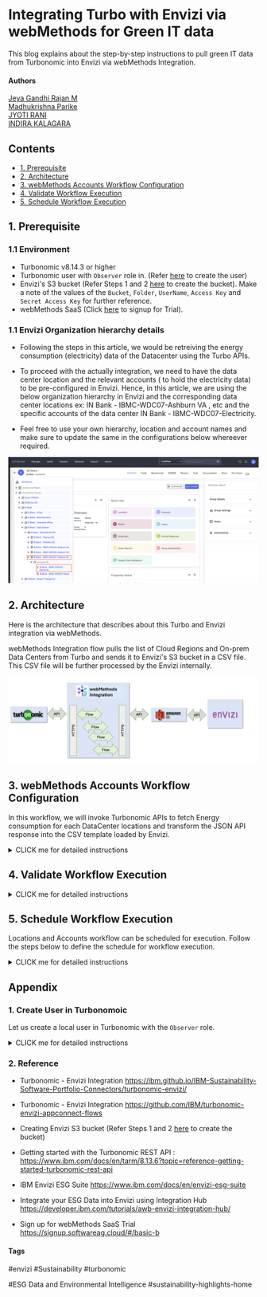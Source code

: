 # Integrating Turbo with Envizi via webMethods for Green IT data

This blog explains about the step-by-step instructions to pull green IT data from Turbonomic into Envizi via webMethods Integration.

#### Authors
 [Jeya Gandhi Rajan M](https://community.ibm.com/community/user/envirintel/people/jeya-gandhi-rajan-m1) <br />
 [Madhukrishna Parike]() <br />
 [JYOTI RANI]() <br />
 [INDIRA KALAGARA]()

## Contents

- [1. Prerequisite](#1-Prerequisite)
- [2. Architecture](#2-Architecture)
- [3. webMethods Accounts Workflow Configuration](#3-webMethods-Accounts-Workflow-Configuration)
- [4. Validate Workflow Execution](#4-Validate-Workflow-Execution)
- [5. Schedule Workflow Execution](#5-Schedule-Workflow-Execution)

## 1. Prerequisite

### 1.1 Environment

- Turbonomic v8.14.3 or higher 
- Turbonomic user with `Observer` role in. (Refer [here](#user-content-1-create-user-in-turbonomoic) to create the user)
- Envizi's S3 bucket (Refer Steps 1 and 2 [here](https://developer.ibm.com/tutorials/awb-sending-udc-excel-to-s3/) to create the bucket). Make a note of the values of the `Bucket`, `Folder`, `UserName`, `Access Key` and `Secret Access Key` for further reference.
- webMethods SaaS (Click [here](https://signup.softwareag.cloud/#/basic-b) to signup for Trial).

### 1.1 Envizi Organization hierarchy details
 -  Following the steps in this article, we would be retreiving the energy consumption (electricity) data of the Datacenter using the Turbo APIs.
 -  To proceed with the actually integration, we need to have the data center location and the relevant accounts ( to hold the electricity data)  to be pre-configured in Envizi.  Hence, in this article, we are using the below organization hierarchy in Envizi and the corresponding data center locations ex: IN Bank - IBMC-WDC07-Ashburn VA , etc and the specific accounts of the data center IN Bank - IBMC-WDC07-Electricity. 

 -  Feel free to use your own hierarchy, location and account names and make sure to update the same in the configurations below whereever required. 
  <img src="images/GSI_Demo_WM_Envizi_Org_1.png">


## 2. Architecture

Here is the architecture  that describes about this Turbo and Envizi integration via webMethods.

webMethods Integration flow pulls the list of Cloud Regions and On-prem Data Centers from Turbo and sends it to Envizi's S3 bucket in a CSV file. This CSV file will be further processed by the Envizi internally.

<img src="images/arch.png">

## 3. webMethods Accounts Workflow Configuration

In this workflow, we will invoke Turbonomic APIs to fetch Energy consumption for each DataCenter locations and transform the JSON API response into the CSV template loaded by Envizi.

<details><summary>CLICK me for detailed instructions</summary>

### 3.1. Login to webMethods Integration

- Login to your instance of webMethods integration with the respective credentials.

### 3.2. Create a new Project

- Name Project Name as `Turbo_wM_Envizi` and Leave `Source Control - Git server/account` as Default. Note choose the project name as you desired.

<img src="images/wMAccNewProject-02.png">


### 3.3. Import the Workflows

- Download the Workflow archive file here [Accounts](./files/webMethods-archives/Accounts).
- Click on the `Import` and select the Workflow location that is downloaded in the above step.

<img src="images/wMAccImport-03.png">

### 3.4. Provide Workflow name, Workflow description, AWS service

- Provide the `Workflow name` as `Sustainability Solution - Accounts` and `Workflow description`. Please name `Workflow name` and `Workflow description` as per your need.
- Parameters custom `key-value pairs` used inside the Workflow.
#### Parameters
| Name       | Value                   | Comments             |
| ---------- | ----------------------- | --------------------
| TurboLoginAPI| https://[TurbonomicInstance-URL]/api/v3/login | Turbonomic Login API|
| TurboAccountStatsAPI| https://[TurbonomicInstance-URL]/api/v3/entities/ | Retrieves the Data Centres statistics such as electricity consumption|
| TurboUserName|changeme|Replace the `changeme` username created in 2nd bullet point under 1.1 step|
| S3BucketName| | S3 Bucket name as per your Envizi instance|
| EnviziTemplateFileName |  | S3 Folder name and File name as per Envizi instance. Example: client_7e87560fc4e648/Account_Setup_and_Data_Load_IBMCloud_electricity.csv|
| TurboDataCentresAPI|https://[TurbonomicInstance-URL]/api/v3/search|  Fetches the data centres locations from Turbomic instance.|
| statsFilter| {"data":{ "startDate":"2024-01-01 00:00:05", "endDate": "2024-12-31 23:59:59","statistics": [ { "name": "Energy", "filters": [ { "type": "relation", "value": "sold" }]}]}}| Please update statDate and endDate to retrieve the electricity consumption for the period.|
| DCNames | "IBMCloud" | Engizi provides the Data Centre names to be retrieved. More data centres can be added by separating with `|` symbol example: "IBMCLoud|Vc01dc01" |
| TurboPassword | changeme| Replace the `changeme` password created in 2nd bullet point under 1.1 step|

- For the `Connect to Hypertext Transfer Protocol (HTTP)` configuration details, please click on `+` symbol and provide URL as `https://[TurbonomicInstance-URL]/api/v3/entities/stats` under `URL`. Leave other fields as it is.
- For the `Connect to Amazon Web Services` configuration details, please click on `+` symbol
- Configure the `Add Account` AWS page with `Account Name`, `Access Key ID`, `Secret Access Key` and `Default Region`. Leave other fields as it is.
- Click on `Import` button

<img src="images/wMAccWorkflow-01.png">

#### Add Reference Data
- Reference data is a file which is a Envizi template expects as a final output.  Please download the Reference data [ReferenceData](./files/webMethods-archives/Reference/) which needs to be added after importing the Workflow in a project.
- Under the project created in step 3.2, Click on `Configurations -> Flow service -> Reference data -> Add Reference Data`
- `Save As` EnviziTemplate and `Reference Data File` Browse file and select the `EnviziTemplate.txt` and Click on `Next`, `Next` and `Done`

<img src="images/wMAccRefdata.png">

- Click on `Edit` by moving mouse over the Workflow imported above.

### 3.5. Configure the Workflow nodes

- In this step Workflow nodes configuration needs to be updated.

<img src="images/wMAccWorkflow-02.png">

#### 3.5.1. Configure the node `Turbonomic API Login`

- Configurations for all the nodes are already available when the Workflow is imported, However each node needs to be tested.

- Mouse over to `Turbonomic API Login` node and click on `Settings`
- Click on `Next`
- In the `Action configure`, Click on `Next`

#### Test this action

- Click on `Test` button to see if the login is successful and Click on `Done` button once it is success.

<img src="images/wMAccTAPILogin-05.png">

#### 3.5.2. Configure the node `DataCentre Retrieve`

- Mouse over to `DataCentre Retrieve` node and click on `Settings`
- Click on `Next`
- In the `Action configure`, page Click on `Next`

#### Test this action

- Click on `Test` button to see if the DataCentre Retrieval is successful and Click on `Done` button once it is success.

<img src="images/wMAccDTRet-06.png">

#### 3.5.3. Configure the node `JSON Parse`

- Mouse over to `JSON Parse` node and click on `Settings`
- Click on `Next`
- In the `Action configure` page CLick on `Next`

#### Test this action

- Click on `Test` button to see if the `JSON Parse` is successful and Click on `Done` button once it is success.

<img src="images/wMAccJParse-07.png">

#### 3.5.4. Configure the node `Query JSON`

- Mouse over to `Query JSON` node and click on `Settings`
- Click on `Next`
- In the `Action configure` page click on `Next`

#### Test this action

 Click on `Test` button to see if the `Query JSON` is successful and Click on `Done` button once it is success.

<img src="images/wMAccQJSON-08.png">

#### 3.5.5. Configure the node `Query JSON`

- Mouse over to `Query JSON` node and click on `Settings`
- Click on `Next`
- In the `Action configure` page click on `Next`

#### Test this action

 Click on `Test` button to see if the `JSON to CSV` is successful and Click on `Done` button once it is success.

 <img src="images/wMAccQJSON-09.png">

 #### 3.5.6. Configure the node `DCTest`

 - Mouse over to `DCTest` node and Click on `Settings`
- Click on `Next`
- In the `Action configure` page click on `Next`

#### Test this action

 Click on `Test` button to see if the `DCTest` is successful and Click on `Done` button once it is success.

 <img src="images/wMAccDCTest-10.png">

 #### 3.5.7. Configure the node `JSON to CSV`

- Mouse over to `JSON to CSV` node and Click on `Settings`
- Click on `Next`
- In the `Action configure` page click on `Next`

#### Test this action

 Click on `Test` button to see if the `JSON to CSV` is successful and Click on `Done` button once it is success.

 <img src="images/wMAccJToCSV-11.png">


 #### 3.5.8. Configure the node `S3 Upload File`

- Mouse over to `S3 Upload File` node and Click on `Settings`
- Click on `Next`
- In the `Action configure` page click on `Next`

#### Test this action

- Click on `Test` button to see if the `S3 Upload File` is successful and Click on `Done` button once it is success.

<img src="images/wMAccS3Upload-12.png">

### 3.6. Activate the Workflow

- Toggle `ON` to activate the Workflow

<img src="images/wMAccAct-13.png">

### 3.7. Run the Workflow

- Run the Workflow to push the DataCentre electricity consumption stats to Envizi

<img src="images/wMAccRun-14.png">


</details>

## 4. Validate Workflow Execution

<details><summary>CLICK me for detailed instructions</summary>

#### 4.1. Data in S3

- The flows will pull the data from the Turbo and push it to S3. You can see the Data flow status in S3 like this.

<img src="images/image-11.png">

#### 4.2. Sample Data from S3

- The sample data is available here.  [Accounts](./files/data/accounts/),  [Locations](./files/data/locations/).

#### 4.3. Processing S3 files in Envizi

- Envizi automatically pull the data from S3 and process it. The accounts and account summary page looks like this now.

<img src="images/image-15.png">


<img src="images/image-16.png">
<img src="images/image-17.png">

</details>

## 5. Schedule Workflow Execution

Locations and Accounts workflow can be scheduled for execution. Follow the steps below to define the schedule for workflow execution.

<details><summary>CLICK me for detailed instructions</summary>


- Mouse over the `Trigger` node in the workflow and click on `Settings`

<img src="images/sec8-trigger.png">

- From the Trigger window, search and select `Clock` and `Next`

<img src="images/sec8-clock1.png">

- Change the settings to define the schedule for flow execution and click `Done`

<img src="images/sec8-clocksettings.png">

- Save the workflow and it will execute automatically as per the defined schedule.

</details>

## Appendix

### 1. Create User in Turbonomoic

Let us create a local user in Turbonomic with the `Observer` role.

<details><summary>CLICK me for detailed instructions</summary>

1. Create a new Local user in Turbonomoic by choosing the below menu option.

`Home > SETTINGS > Local User >  New Local User`

<img src="images/image-1-usr11.png">

2. User name could be `demo_observer`, give some password and choose role as `Observer`

3. Click `Save` button

<img src="images/image-1-usr12.png">

4. User gets created.

<img src="images/image-1-usr13.png">

</details>

### 2. Reference

- Turbonomic - Envizi Integration https://ibm.github.io/IBM-Sustainability-Software-Portfolio-Connectors/turbonomic-envizi/

- Turbonomic - Envizi Integration https://github.com/IBM/turbonomic-envizi-appconnect-flows

- Creating Envizi S3 bucket (Refer Steps 1 and 2 [here](https://developer.ibm.com/tutorials/awb-sending-udc-excel-to-s3/) to create the bucket)

- Getting started with the Turbonomic REST API : https://www.ibm.com/docs/en/tarm/8.13.6?topic=reference-getting-started-turbonomic-rest-api

- IBM Envizi ESG Suite https://www.ibm.com/docs/en/envizi-esg-suite

- Integrate your ESG Data into Envizi using Integration Hub	https://developer.ibm.com/tutorials/awb-envizi-integration-hub/

- Sign up for webMethods SaaS Trial https://signup.softwareag.cloud/#/basic-b


#### Tags
#envizi
#Sustainability
#turbonomic

#ESG Data and Environmental Intelligence
#sustainability-highlights-home